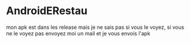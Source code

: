 # AndroidERestau
mon apk est dans les release mais je ne sais pas si vous le voyez, si vous ne le voyez pas envoyez moi un mail et je vous envois l'apk
